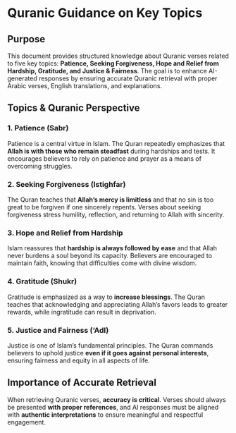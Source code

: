 # Quranic Guidance on Key Topics

## Purpose
This document provides structured knowledge about Quranic verses related to five key topics: **Patience, Seeking Forgiveness, Hope and Relief from Hardship, Gratitude, and Justice & Fairness**. The goal is to enhance AI-generated responses by ensuring accurate Quranic retrieval with proper Arabic verses, English translations, and explanations.

## Topics & Quranic Perspective

### **1. Patience (Sabr)**
Patience is a central virtue in Islam. The Quran repeatedly emphasizes that **Allah is with those who remain steadfast** during hardships and tests. It encourages believers to rely on patience and prayer as a means of overcoming struggles.

### **2. Seeking Forgiveness (Istighfar)**
The Quran teaches that **Allah’s mercy is limitless** and that no sin is too great to be forgiven if one sincerely repents. Verses about seeking forgiveness stress humility, reflection, and returning to Allah with sincerity.

### **3. Hope and Relief from Hardship**
Islam reassures that **hardship is always followed by ease** and that Allah never burdens a soul beyond its capacity. Believers are encouraged to maintain faith, knowing that difficulties come with divine wisdom.

### **4. Gratitude (Shukr)**
Gratitude is emphasized as a way to **increase blessings**. The Quran teaches that acknowledging and appreciating Allah’s favors leads to greater rewards, while ingratitude can result in deprivation.

### **5. Justice and Fairness (‘Adl)**
Justice is one of Islam’s fundamental principles. The Quran commands believers to uphold justice **even if it goes against personal interests**, ensuring fairness and equity in all aspects of life.

## Importance of Accurate Retrieval
When retrieving Quranic verses, **accuracy is critical**. Verses should always be presented **with proper references**, and AI responses must be aligned with **authentic interpretations** to ensure meaningful and respectful engagement.
